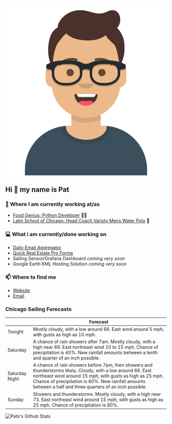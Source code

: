 [![Social banner for p-j-falconer](https://raw.githubusercontent.com/P-J-FALCONER/P-J-FALCONER/master/assets/avataaars.svg)](https://patfalconer.com/)
## Hi :wave: my name is Pat

### 💼 Where I am currently working at/as
- [Food Genius: Python Developer](https://getfoodgenius.com/) 🍔🐍
- [Latin School of Chicago: Head Coach Varisty Mens Water Polo](https://www.latinschool.org/) 🤽


### 💻 What i am currently/done working on
 - [Daily Email Aggregator](https://github.com/P-J-FALCONER/dott_daily_mail)
 - [Quick Real Estate Pro Forma](https://github.com/P-J-FALCONER/henry)
 - Sailing Sensor/Grafana Dashboard *coming very soon*
 - Google Earth KML Hosting Solution *coming very soon*

### 📫 Where to find me
 - [Website](https://patfalconer.com/)
 - [Email](mailto:patrick.j.falconer@gmail.com)


### Chicago Sailing Forecasts
|   | Forecast  |
|---|---|
| Tonight | Mostly cloudy, with a low around 66. East wind around 5 mph, with gusts as high as 10 mph. |
| Saturday | A chance of rain showers after 7am. Mostly cloudy, with a high near 69. East northeast wind 10 to 15 mph. Chance of precipitation is 40%. New rainfall amounts between a tenth and quarter of an inch possible. |
| Saturday Night | A chance of rain showers before 7pm, then showers and thunderstorms likely. Cloudy, with a low around 66. East northeast wind around 15 mph, with gusts as high as 25 mph. Chance of precipitation is 60%. New rainfall amounts between a half and three quarters of an inch possible. |
| Sunday | Showers and thunderstorms. Mostly cloudy, with a high near 73. East northeast wind around 15 mph, with gusts as high as 25 mph. Chance of precipitation is 80%. |

![Pats's Github Stats](https://github-readme-stats.vercel.app/api?username=p-j-falconer&show_icons=true&theme=radical)
